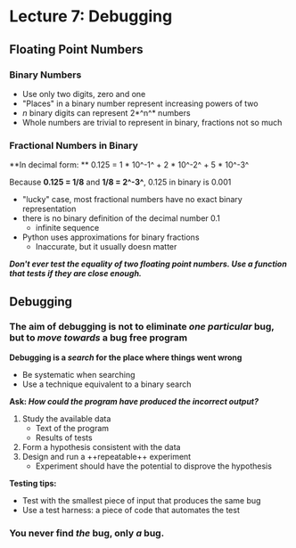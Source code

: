# Lecture 7: Debugging

## Floating Point Numbers

### Binary Numbers
* Use only two digits, zero and one
* "Places" in a binary number represent increasing powers of two
* *n* binary digits can represent 2*^n^* numbers
* Whole numbers are trivial to represent in binary, fractions not so much

### Fractional Numbers in Binary
**In decimal form: ** 0.125 = 1 \* 10^-1^ + 2 \* 10^-2^ + 5 \* 10^-3^

Because **0.125 = 1/8** and **1/8 = 2^-3^**, 0.125 in binary is 0.001
* "lucky" case, most fractional numbers have no exact binary representation
* there is no binary definition of the decimal number 0.1
	* infinite sequence
* Python uses approximations for binary fractions
	* Inaccurate, but it usually doesn matter

**_Don't ever test the equality of two floating point numbers.
Use a function that tests if they are close enough._**


## Debugging
### The aim of debugging is not to eliminate _one particular_ bug, but to _move towards_ a bug free program

**Debugging is a _search_ for the place where things went wrong**
* Be systematic when searching
* Use a technique equivalent to a binary search

**Ask: _How could the program have produced the incorrect output?_**

1. Study the available data
	* Text of the program
	* Results of tests
2. Form a hypothesis consistent with the data
3. Design and run a ++repeatable++ experiment
	* Experiment should have the potential to disprove the hypothesis

**Testing tips:**
* Test with the smallest piece of input that produces the same bug
* Use a test harness: a piece of code that automates the test

### You never find _the_ bug, only _a_ bug.
